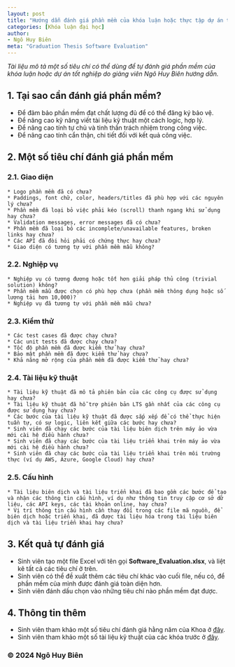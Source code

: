 ```yaml
---
layout: post
title: "Hướng dẫn đánh giá phần mềm của khóa luận hoặc thực tập dự án tốt nghiệp"
categories: [Khóa luận đại học]
author:
- Ngô Huy Biên
meta: "Graduation Thesis Software Evaluation"
---
```

_Tài liệu mô tả một số tiêu chí có thể dùng để tự đánh giá phần mềm của khóa luận hoặc dự án tốt nghiệp do giảng viên Ngô Huy Biên hướng dẫn._

## 1.	Tại sao cần đánh giá phần mềm?
* Để đảm bảo phần mềm đạt chất lượng đủ để có thể đăng ký bảo vệ.
* Để nâng cao kỹ năng viết tài liệu kỹ thuật một cách logic, hợp lý.
* Để nâng cao tính tự chủ và tinh thần trách nhiệm trong công việc.
*	Để nâng cao tính cẩn thận, chi tiết đối với kết quả công việc.

## 2.	Một số tiêu chí đánh giá phần mềm

### 2.1. Giao diện
    * Logo phần mềm đã có chưa?
    * Paddings, font chữ, color, headers/titles đã phù hợp với các nguyên lý chưa?
    * Phần mềm đã loại bỏ việc phải kéo (scroll) thanh ngang khi sử dụng hay chưa?
    * Validation messages, error messages đã có chưa?
    * Phần mềm đã loại bỏ các incomplete/unavailable features, broken links hay chưa?
    * Các API đã đòi hỏi phải có chứng thực hay chưa?
    * Giao diện có tương tự với phần mềm mẫu không?

### 2.2. Nghiệp vụ
    * Nghiệp vụ có tương đương hoặc tốt hơn giải pháp thủ công (trivial solution) không?
    * Phần mềm mẫu được chọn có phù hợp chưa (phần mềm thông dụng hoặc số lượng tải hơn 10,000)?
    * Nghiệp vụ đã tương tự với phần mềm mẫu chưa?

### 2.3. Kiểm thử
    * Các test cases đã được chạy chưa?
    * Các unit tests đã được chạy chưa?
    * Tốc độ phần mềm đã được kiểm thử hay chưa?
    * Bảo mật phần mềm đã được kiểm thử hay chưa?
    * Khả năng mở rộng của phần mềm đã được kiểm thử hay chưa?

### 2.4. Tài liệu kỹ thuật
    * Tài liệu kỹ thuật đã mô tả phiên bản của các công cụ được sử dụng hay chưa?
    * Tài liệu kỹ thuật đã hỗ trợ phiên bản LTS gần nhất của các công cụ được sử dụng hay chưa?
    * Các bước của tài liệu kỹ thuật đã được sắp xếp để có thể thực hiện tuần tự, có sự logic, liên kết giữa các bước hay chưa?
    * Sinh viên đã chạy các bước của tài liệu biên dịch trên máy ảo vừa mới cài hệ điều hành chưa?
    * Sinh viên đã chạy các bước của tài liệu triển khai trên máy ảo vừa mới cài hệ điều hành chưa?
    * Sinh viên đã chạy các bước của tài liệu triển khai trên môi trường thực (ví dụ AWS, Azure, Google Cloud) hay chưa?

### 2.5. Cấu hình
    * Tài liệu biên dịch và tài liệu triển khai đã bao gồm các bước để tạo và nhận các thông tin cấu hình, ví dụ như thông tin truy cập cơ sở dữ liệu, các API keys, các tài khoản online, hay chưa?
    * Vị trí thông tin cấu hình cần thay đổi trong các file mã nguồn, để biên dịch hoặc triển khai, đã được tài liệu hóa trong tài liệu biên dịch và tài liệu triển khai hay chưa?

## 3.	Kết quả tự đánh giá
* Sinh viên tạo một file Excel với tên gọi **Software_Evaluation.xlsx**, và liệt kê tất cả các tiêu chí ở trên.
* Sinh viên có thể đề xuất thêm các tiêu chí khác vào cuối file, nếu có, để phần mềm của mình được đánh giá toàn diện hơn.
* Sinh viên đánh dấu chọn vào những tiêu chí nào phần mềm đạt được.

## 4.	Thông tin thêm
* Sinh viên tham khảo một số tiêu chí đánh giá hằng năm của Khoa ở <a target = "_blank" href = "https://bit.ly/3JECzJ6">đây</a>.
* Sinh viên tham khảo một số tài liệu kỹ thuật của các khóa trước ở <a target = "_blank" href = "https://bit.ly/3IMkWa4">đây</a>.

### &copy; 2024 Ngô Huy Biên
